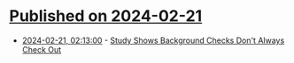 # [Published on 2024-02-21](index.md)

* [2024-02-21, 02:13:00](https://soylentnews.org/article.pl?sid=24/02/19/2340254&from=rss) - [Study Shows Background Checks Don't Always Check Out](https://soylentnews.org/article.pl?sid=24/02/19/2340254&from=rss)
